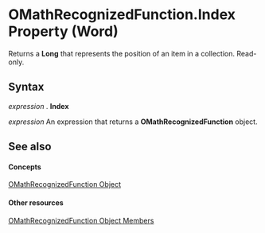 
# OMathRecognizedFunction.Index Property (Word)

Returns a  **Long** that represents the position of an item in a collection. Read-only.


## Syntax

 _expression_ . **Index**

 _expression_ An expression that returns a **OMathRecognizedFunction** object.


## See also


#### Concepts


[OMathRecognizedFunction Object](bbf4d36e-d3a1-d0d9-7b99-014977b2a4b7.md)
#### Other resources


[OMathRecognizedFunction Object Members](dcee40ab-0c77-8fe5-647f-aa6d1b1f73c9.md)
